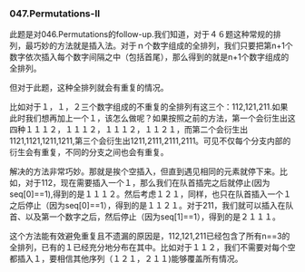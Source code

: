 ### 047.Permutations-II

此题是对046.Permutations的follow-up.我们知道，对于４６题这种常规的排列，最巧妙的方法就是插入法。对于ｎ个数字组成的全排列，我们只要把第n+1个数字依次插入每个数字间隔之中（包括首尾），那么得到的就是n+1个数字组成的全排列。

但对于此题，这种全排列就会有重复的情况。

比如对于１，１，２三个数字组成的不重复的全排列有这三个：112,121,211.如果此时我们想再加上一个１，该怎么做呢？如果按照之前的方法，第一个会衍生出这四种１１１２，１１１２，１１１２，１１２１，而第二个会衍生出1121,1121,1211,1211,第三个会衍生出1211,2111,2111,2111。可见不仅每个分支内部的衍生会有重复，不同的分支之间也会有重复。

解决的方法非常巧妙。那就是挨个空插入，但直到遇见相同的元素就停下来。比如，对于112，现在需要插入一个１，那么我们在队首插完之后就停止(因为seq[0]==1),得到的是１１１２。然后考虑１２１，同样，也只在队首插入一个１之后停止（因为seq[0]==1），得到的是１１２１。对于211，我们就可以插入在队首、以及第一个数字之后，然后停止（因为seq[1]==1），得到的是２１１１。

这个方法能有效避免重复且不遗漏的原因是，112,121,211已经包含了所有n==3的全排列，已有的１已经充分地分布在其中。比如对于１１２，我们不需要对每个空都插入１，要相信其他序列（１２１，２１１)能够覆盖所有情况。
